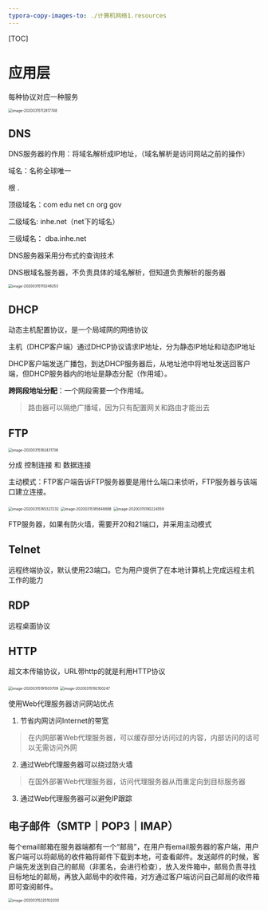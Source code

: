 ```yaml
---
typora-copy-images-to: ./计算机网络1.resources
---
```


[TOC]

# 应用层 

每种协议对应一种服务

<img src="计算机网络1.resources/image-20200315112817748.png" alt="image-20200315112817748" style="zoom:50%;" />

## DNS

DNS服务器的作用：将域名解析成IP地址，（域名解析是访问网站之前的操作）

域名：名称全球唯一

根 .

顶级域名：com    edu   net   cn   org   gov

二级域名:                       inhe.net（net下的域名）

三级域名：                    dba.inhe.net

DNS服务器采用分布式的查询技术

DNS根域名服务器，不负责具体的域名解析，但知道负责解析的服务器

<img src="计算机网络1.resources/image-20200315115248253.png" alt="image-20200315115248253" style="zoom:50%;" />

## DHCP

动态主机配置协议，是一个局域网的网络协议

主机（DHCP客户端）通过DHCP协议请求IP地址，分为静态IP地址和动态IP地址

 DHCP客户端发送广播包，到达DHCP服务器后，从地址池中将地址发送回客户端，但DHCP服务器内的地址是静态分配（作用域）。

**跨网段地址分配**：一个网段需要一个作用域。

> 路由器可以隔绝广播域，因为只有配置网关和路由才能出去

## FTP

<img src="计算机网络1.resources/image-20200315182431736.png" alt="image-20200315182431736" style="zoom:50%;" />

分成 控制连接 和 数据连接

主动模式：FTP客户端告诉FTP服务器要是用什么端口来侦听，FTP服务器与该端口建立连接。

<img src="计算机网络1.resources/image-20200315185327232.png" alt="image-20200315185327232" style="zoom:50%;" />

<img src="计算机网络1.resources/image-20200315185648886.png" alt="image-20200315185648886" style="zoom:50%;" />

<img src="计算机网络1.resources/image-20200315190224559.png" alt="image-20200315190224559" style="zoom:50%;" />

 FTP服务器，如果有防火墙，需要开20和21端口，并采用主动模式

## Telnet

远程终端协议，默认使用23端口。它为用户提供了在本地计算机上完成远程主机工作的能力

## RDP

远程桌面协议

## HTTP

超文本传输协议，URL带http的就是利用HTTP协议

<img src="计算机网络1.resources/image-20200315191503709.png" alt="image-20200315191503709" style="zoom:50%;" />

<img src="计算机网络1.resources/image-20200315192100247.png" alt="image-20200315192100247" style="zoom:50%;" />

使用Web代理服务器访问网站优点

1. 节省内网访问Internet的带宽

> 在内网部署Web代理服务器，可以缓存部分访问过的内容，内部访问的话可以无需访问外网

2. 通过Web代理服务器可以绕过防火墙

> 在国外部署Web代理服务器，访问代理服务器从而重定向到目标服务器

3. 通过Web代理服务器可以避免IP跟踪

## 电子邮件（SMTP｜POP3｜IMAP）

每个email邮箱在服务器端都有一个“邮局”，在用户有email服务器的客户端，用户客户端可以将邮局的收件箱将邮件下载到本地，可查看邮件。发送邮件的时候，客户端先发送到自己的邮局（非匿名，会进行检查），放入发件箱中，邮局负责寻找目标地址的邮局，再放入邮局中的收件箱，对方通过客户端访问自己邮局的收件箱即可查阅邮件。

<img src="计算机网络1.resources/image-20200315225102200.png" alt="image-20200315225102200" style="zoom:50%;" />

